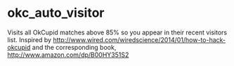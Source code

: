 okc_auto_visitor
==========

Visits all OkCupid matches above 85% so you appear in their recent visitors list. Inspired by http://www.wired.com/wiredscience/2014/01/how-to-hack-okcupid and the corresponding book, http://www.amazon.com/dp/B00HY351S2
